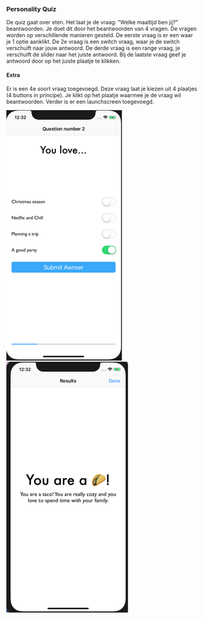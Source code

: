 ### Personality Quiz 

De quiz gaat over eten. Het laat je de vraag: "Welke maaltijd ben jij?" beantwoorden. Je doet dit door het beantwoorden van 4 vragen. De vragen worden op verschillende manieren gesteld. De eerste vraag is er een waar je 1 optie aanklikt. De 2e vraag is een switch vraag, waar je de switch verschuift naar jouw antwoord. De derde vraag is een range vraag, je verschuift de slider naar het juiste antwoord. Bij de laatste vraag geef je antwoord door op het juiste plaatje te klikken. 

#### Extra
Er is een 4e soort vraag toegevoegd. Deze vraag laat je kiezen uit 4 plaatjes (4 buttons in principe). Je klikt op het plaatje waarmee je de vraag wil beantwoorden.  Verder is er een launchscreen toegevoegd. 

![screenshot](Doc/question.png)
![screenshot](Doc/resulttaco.png)

